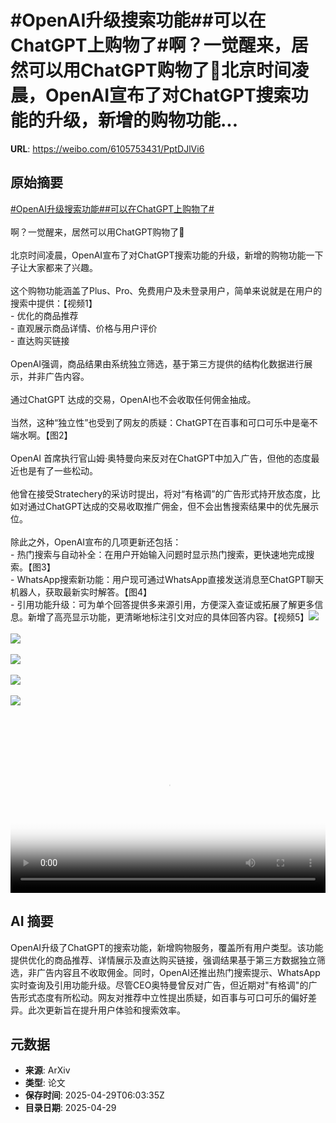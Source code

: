 # #OpenAI升级搜索功能##可以在ChatGPT上购物了#啊？一觉醒来，居然可以用ChatGPT购物了🤯北京时间凌晨，OpenAI宣布了对ChatGPT搜索功能的升级，新增的购物功能...

**URL**: https://weibo.com/6105753431/PptDJlVi6

## 原始摘要

<a href="https://m.weibo.cn/search?containerid=231522type%3D1%26t%3D10%26q%3D%23OpenAI%E5%8D%87%E7%BA%A7%E6%90%9C%E7%B4%A2%E5%8A%9F%E8%83%BD%23&amp;extparam=%23OpenAI%E5%8D%87%E7%BA%A7%E6%90%9C%E7%B4%A2%E5%8A%9F%E8%83%BD%23" data-hide=""><span class="surl-text">#OpenAI升级搜索功能#</span></a><a href="https://m.weibo.cn/search?containerid=231522type%3D1%26t%3D10%26q%3D%23%E5%8F%AF%E4%BB%A5%E5%9C%A8ChatGPT%E4%B8%8A%E8%B4%AD%E7%89%A9%E4%BA%86%23&amp;extparam=%23%E5%8F%AF%E4%BB%A5%E5%9C%A8ChatGPT%E4%B8%8A%E8%B4%AD%E7%89%A9%E4%BA%86%23" data-hide=""><span class="surl-text">#可以在ChatGPT上购物了#</span></a><br><br>啊？一觉醒来，居然可以用ChatGPT购物了🤯<br><br>北京时间凌晨，OpenAI宣布了对ChatGPT搜索功能的升级，新增的购物功能一下子让大家都来了兴趣。<br><br>这个购物功能涵盖了Plus、Pro、免费用户及未登录用户，简单来说就是在用户的搜索中提供：【视频1】<br>- 优化的商品推荐<br>- 直观展示商品详情、价格与用户评价<br>- 直达购买链接<br><br>OpenAI强调，商品结果由系统独立筛选，基于第三方提供的结构化数据进行展示，并非广告内容。<br><br>通过ChatGPT 达成的交易，OpenAI也不会收取任何佣金抽成。<br><br>当然，这种“独立性”也受到了网友的质疑：ChatGPT在百事和可口可乐中是毫不端水啊。【图2】<br><br>OpenAI 首席执行官山姆·奥特曼向来反对在ChatGPT中加入广告，但他的态度最近也是有了一些松动。<br><br>他曾在接受Stratechery的采访时提出，将对“有格调”的广告形式持开放态度，比如对通过ChatGPT达成的交易收取推广佣金，但不会出售搜索结果中的优先展示位。<br><br>除此之外，OpenAI宣布的几项更新还包括：<br>- 热门搜索与自动补全：在用户开始输入问题时显示热门搜索，更快速地完成搜索。【图3】<br>- WhatsApp搜索新功能：用户现可通过WhatsApp直接发送消息至ChatGPT聊天机器人，获取最新实时解答。【图4】<br>- 引用功能升级：可为单个回答提供多来源引用，方便深入查证或拓展了解更多信息。新增了高亮显示功能，更清晰地标注引文对应的具体回答内容。【视频5】<img style="" src="https://tvax1.sinaimg.cn/large/006Fd7o3ly1i0xhrv6pa0j30zk0k0mx3.jpg" referrerpolicy="no-referrer"><br><br><img style="" src="https://tvax4.sinaimg.cn/large/006Fd7o3gy1i0xhodq0xxj318u14sn1q.jpg" referrerpolicy="no-referrer"><br><br><img style="" src="https://tvax2.sinaimg.cn/large/006Fd7o3gy1i0xhpo7obbj32yo1o0tef.jpg" referrerpolicy="no-referrer"><br><br><img style="" src="https://tvax1.sinaimg.cn/large/006Fd7o3gy1i0xhpri3e4j32yo1o0akd.jpg" referrerpolicy="no-referrer"><br><br><img style="" src="https://tvax4.sinaimg.cn/large/006Fd7o3ly1i0xhrvrwvyj31hc0u074c.jpg" referrerpolicy="no-referrer"><br><br><br clear="both"><div style="clear: both"></div><video controls="controls" poster="https://tvax3.sinaimg.cn/orj480/006Fd7o3ly1i0xhrv98xkj30zk0k0mx3.jpg" style="width: 100%"><source src="https://f.video.weibocdn.com/o0/U6DD4muVlx08nQziLOfe010412006cLX0E010.mp4?label=mp4_720p&amp;template=1280x720.25.0&amp;ori=0&amp;ps=1CwnkDw1GXwCQx&amp;Expires=1745910060&amp;ssig=jGqTdMdPZj&amp;KID=unistore,video"><source src="https://f.video.weibocdn.com/o0/UIYuDADMlx08nQzipk9G010412002IlD0E010.mp4?label=mp4_hd&amp;template=852x480.25.0&amp;ori=0&amp;ps=1CwnkDw1GXwCQx&amp;Expires=1745910060&amp;ssig=jmptnlIz0g&amp;KID=unistore,video"><source src="https://f.video.weibocdn.com/o0/gGFFmNPelx08nQziuJDi010412001C4U0E010.mp4?label=mp4_ld&amp;template=640x360.25.0&amp;ori=0&amp;ps=1CwnkDw1GXwCQx&amp;Expires=1745910060&amp;ssig=OQfNydfRRC&amp;KID=unistore,video"><p>视频无法显示，请前往<a href="https://video.weibo.com/show?fid=1034%3A5160720481058865" target="_blank" rel="noopener noreferrer">微博视频</a>观看。</p></video>

## AI 摘要

OpenAI升级了ChatGPT的搜索功能，新增购物服务，覆盖所有用户类型。该功能提供优化的商品推荐、详情展示及直达购买链接，强调结果基于第三方数据独立筛选，非广告内容且不收取佣金。同时，OpenAI还推出热门搜索提示、WhatsApp实时查询及引用功能升级。尽管CEO奥特曼曾反对广告，但近期对"有格调"的广告形式态度有所松动。网友对推荐中立性提出质疑，如百事与可口可乐的偏好差异。此次更新旨在提升用户体验和搜索效率。

## 元数据

- **来源**: ArXiv
- **类型**: 论文
- **保存时间**: 2025-04-29T06:03:35Z
- **目录日期**: 2025-04-29
